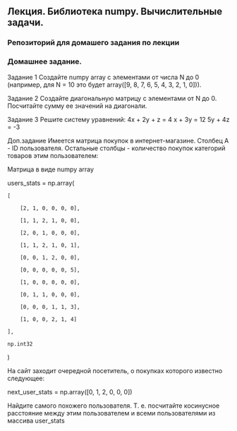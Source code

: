 
## Лекция. Библиотека numpy. Вычислительные задачи. 
### Репозиторий для домашего задания по лекции

### Домашнее задание.


Задание 1
Создайте numpy array с элементами от числа N до 0 (например, для N = 10 это будет array([9, 8, 7, 6, 5, 4, 3, 2, 1, 0])).

Задание 2
Создайте диагональную матрицу с элементами от N до 0. Посчитайте сумму ее значений на диагонали.

Задание 3
Решите систему уравнений:
4x + 2y + z = 4
x + 3y = 12
5y + 4z = -3

Доп.задание
Имеется матрица покупок в интернет-магазине. Столбец А - ID пользователя. Остальные столбцы - количество покупок категорий товаров этим пользователем:

Матрица в виде numpy array

users_stats = np.array(

    [

        [2, 1, 0, 0, 0, 0],

        [1, 1, 2, 1, 0, 0],

        [2, 0, 1, 0, 0, 0],

        [1, 1, 2, 1, 0, 1],

        [0, 0, 1, 2, 0, 0],

        [0, 0, 0, 0, 0, 5],

        [1, 0, 0, 0, 0, 0],

        [0, 1, 1, 0, 0, 0],

        [0, 0, 0, 1, 1, 3],

        [1, 0, 0, 2, 1, 4]

    ], 

    np.int32

)

На сайт заходит очередной посетитель, о покупках которого известно следующее:

next_user_stats = np.array([0, 1, 2, 0, 0, 0])

Найдите самого похожего пользователя. Т. е. посчитайте косинусное расстояние между этим пользователем и всеми пользователями из массива user_stats
